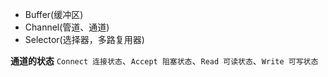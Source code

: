 - Buffer(缓冲区)
- Channel(管道、通道)
- Selector(选择器，多路复用器)


**通道的状态** `Connect 连接状态`、`Accept 阻塞状态`、`Read 可读状态`、`Write 可写状态`
